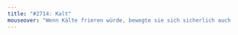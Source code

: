 ```yaml
---
title: "#2714: Kalt"
mouseover: "Wenn Kälte frieren würde, bewegte sie sich sicherlich auch nach oben, dorthin, wo es schön warm ist."
---
```

